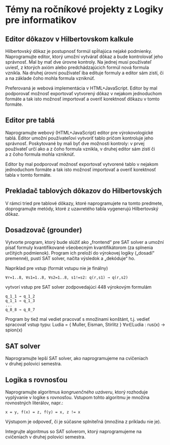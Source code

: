 Témy na ročníkové projekty z Logiky pre informatikov
====================================================


Editor dôkazov v Hilbertovskom kalkule
--------------------------------------

Hilbertovský dôkaz je postupnosť formúl spĺňajúca nejaké podmienky.
Naprogramujte editor, ktorý umožní vytvárať dôkaz a bude kontrolovať
jeho správnosť. Mal by mať dve úrovne kontroly. Na jednej musí používateľ
uviesť, z ktorých axióm alebo predchádzajúcich formúl nová formula vznikla.
Na druhej úrovni používateľ iba edituje formuly a editor sám zistí, či a na
základe čoho mohla formula vzniknúť.

Preferovaná je webová implementácia v HTML+JavaScript. Editor by mal
podporovať možnosť exportovať vytvorený dôkaz v nejakom jednoduchom formáte
a tak isto možnosť importovať a overiť korektnosť dôkazu v tomto formáte.

Editor pre tablá
----------------

Naprogramujte webový (HTML+JavaScript) editor pre výrokovologické tablá.
Editor umožní používateľovi vytvoriť tablo pričom kontroluje jeho správnosť.
Poskytované by mali byť dve možnosti kontroly: v prvej používateľ určí ako
a z čoho formula vznikla, v druhej editor sám zistí či a z čoho formula
mohla vzniknúť.

Editor by mal podporovať možnosť exportovať vytvorené tablo v nejakom
jednoduchom formáte a tak isto možnosť importovať a overiť korektnosť
tabla v tomto formáte.

Prekladač tablových dôkazov do Hilbertovských
---------------------------------------------

V rámci tried pre tablové dôkazy, ktoré naprogramujete na tomto predmete,
doprogramujte metódy, ktoré z uzavretého tabla vygenerujú Hilbertovský
dôkaz.

Dosadzovač (grounder)
---------------------

Vytvorte program, ktorý bude slúžiť ako „frontend“ pre SAT solver a umožní
písať formuly kvantifikované všeobecným kvantifikátorom (za splnenia určitých
podmienok).  Program ich preloží do výrokovej logiky („dosadí“ premenné), pustí
SAT solver, načíta výsledok a „dekóduje“ ho.

Napríklad pre vstup (formát vstupu nie je finálny)

    ∀r=1..8, ∀s1=1..8, ∀s2=1..8, s1!=s2: q(r,s1) → q(r,s2)

vytvorí vstup pre SAT solver zodpovedajúci 448 výrokovým formulám

    q_1_1 → q_1_2
    q_1_1 → q_1_3
    ...
    q_8_8 → q_8_7

Program by tiež mal vediet pracovať s množinami konštánt, t.j. vedieť spracovať
vstup typu:
    Ludia = { Muller, Eisman, Stirlitz }
    ∀x∈Ludia : rus(x) → spion(x)

SAT solver
----------

Naprogramujte lepší SAT solver, ako naprogramujeme na cvičeniach v druhej
polovici semestra.

Logika s rovnosťou
------------------

Naprogramujte algoritmus _kongruenčného uzáveru_,
ktorý rozhoduje vyplývanie v logike s rovnosťou.
Vstupom tohto algoritmu je množina rovnostných literálov, napr.:

    x = y, f(x) = z, f(y) = x, z != x

Výstupom je odpoveď, či je súčasne splniteľná (množina z príkladu nie je).

Integrujte algoritmus so SAT solverom, ktorý naprogramujeme na cvičeniach
v druhej polovici semestra.



